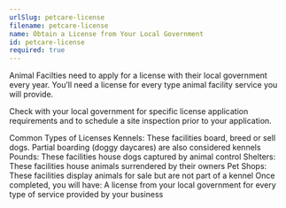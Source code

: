 ```yaml
---
urlSlug: petcare-license
filename: petcare-license
name: Obtain a License from Your Local Government
id: petcare-license
required: true
---
```

Animal Facilties need to apply for a license with their local government every year. You’ll need a license for every type animal facility service you will provide. 
 
Check with your local government for specific license application requirements and to schedule a site inspection prior to your application. 
 
Common Types of Licenses
Kennels: These facilities board, breed or sell dogs. Partial boarding (doggy daycares) are also considered kennels
Pounds: These facilities house dogs captured by animal control
Shelters: These facilities house animals surrendered by their owners
Pet Shops: These facilities display animals for sale but are not part of a kennel
Once completed, you will have: 
A license from your local government for every type of service provided by your business
